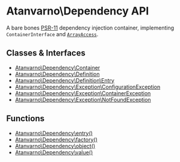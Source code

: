 # Atanvarno\Dependency API
A bare bones [PSR-11](http://www.php-fig.org/psr/psr-11/) dependency injection 
container, implementing `ContainerInterface` and [`ArrayAccess`](http://php.net/manual/en/class.arrayaccess.php).

## Classes & Interfaces
* [Atanvarno\Dependency\Container](Container.md)
* [Atanvarno\Dependency\Definition](Definition.md)
* [Atanvarno\Dependency\Definition\Entry](Entry.md)
* [Atanvarno\Dependency\Exception\ConfigurationException](ConfigurationException.md)
* [Atanvarno\Dependency\Exception\ContainerException](ContainerException.md)
* [Atanvarno\Dependency\Exception\NotFoundException](NotFoundException.md)

## Functions
* [Atanvarno\Dependency\entry()](Functions.md#entry)
* [Atanvarno\Dependency\factory()](Functions.md#factory)
* [Atanvarno\Dependency\object()](Functions.md#object)
* [Atanvarno\Dependency\value()](Functions.md#value)
